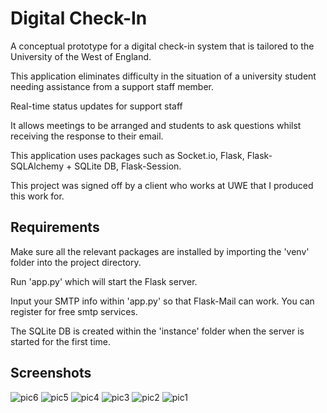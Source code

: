 # Digital Check-In
A conceptual prototype for a digital check-in system that is tailored to the University of the West of England.

This application eliminates difficulty in the situation of a university student needing assistance from a support staff member.

Real-time status updates for support staff

It allows meetings to be arranged and students to ask questions whilst receiving the response to their email.

This application uses packages such as Socket.io, Flask, Flask-SQLAlchemy + SQLite DB, Flask-Session.

This project was signed off by a client who works at UWE that I produced this work for.

## Requirements 

Make sure all the relevant packages are installed by importing the 'venv' folder into the project directory.

Run 'app.py' which will start the Flask server.

Input your SMTP info within 'app.py' so that Flask-Mail can work. You can register for free smtp services.

The SQLite DB is created within the 'instance' folder when the server is started for the first time.

## Screenshots
![pic6](https://github.com/ibbyq12/DigitalCheckIn/assets/100475296/286c81fb-9f27-4771-a9e6-139c99e6421a)
![pic5](https://github.com/ibbyq12/DigitalCheckIn/assets/100475296/b5a175b3-72d9-4127-8a76-da8138018169)
![pic4](https://github.com/ibbyq12/DigitalCheckIn/assets/100475296/36ef295e-9315-499c-bbfb-a9b5699fb6cf)
![pic3](https://github.com/ibbyq12/DigitalCheckIn/assets/100475296/ceeae3c0-c556-417d-8847-ebb49411efb5)
![pic2](https://github.com/ibbyq12/DigitalCheckIn/assets/100475296/b8bc7fe3-951d-43cf-bc13-485ab809f01d)
![pic1](https://github.com/ibbyq12/DigitalCheckIn/assets/100475296/33d8693d-f5cc-4bd5-a990-f905e123be85)

